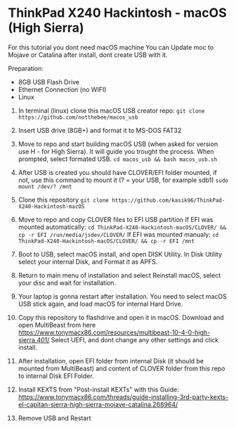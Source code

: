 # ThinkPad X240 Hackintosh - macOS (High Sierra)
For this tutorial you dont need macOS machine
You can Update moc to Mojave or Catalina after install, dont create USB with it.

Preparation:
- 8GB USB Flash Drive
- Ethernet Connection (no WIFI)
- Linux

1. In terminal (linux) clone this macOS USB creator repo:
```git clone https://github.com/notthebee/macos_usb```

2. Insert USB drive (8GB+) and format it to MS-DOS FAT32

3. Move to repo and start building macOS USB (when asked for version use H - for High Sierra). It will guide you trought the process. When prompted, select formated USB.
```cd macos_usb && bash macos_usb.sh```

4. After USB is created you should have CLOVER/EFI folder mounted, if not, use this command to mount it (? = your USB, for example sdb1)
```sudo mount /dev/? /mnt```

5. Clone this repository 
```git clone https://github.com/kasik96/ThinkPad-X240-Hackintosh-macOS```

6. Move to repo and copy CLOVER files to EFI USB partition
If EFI was mounted automatically:
```cd ThinkPad-X240-Hackintosh-macOS/CLOVER/ && cp -r EFI /run/media/jsdev/CLOVER/```
If EFI was mounted manualy:
```cd ThinkPad-X240-Hackintosh-macOS/CLOVER/ && cp -r EFI /mnt```

7. Boot to USB, select macOS install, and open DISK Utility. In Disk Utility select your internal Disk, and Format it as APFS. 

8. Return to main menu of installation and select Reinstall macOS, select your disc and wait for installation.

9. Your laptop is gonna restart after installation. You need to select macOS USB stick again, and load macOS for internal Hard Drive.

10. Copy this repository to flashdrive and open it in macOS. Download and open MultiBeast from here https://www.tonymacx86.com/resources/multibeast-10-4-0-high-sierra.401/
Select UEFI, and dont change any other settings and click install.

11. After installation, open EFI folder from internal Disk (it should be mounted from MultiBeast) and content of CLOVER folder from this repo to internal Disk EFI Folder. 

12. Install KEXTS from "Post-install KEXTs" with this Guide: https://www.tonymacx86.com/threads/guide-installing-3rd-party-kexts-el-capitan-sierra-high-sierra-mojave-catalina.268964/

13. Remove USB and Restart
